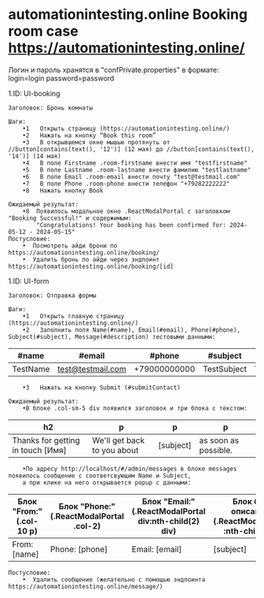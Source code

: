 # automationintesting.online Booking room case https://automationintesting.online/
Логин и пароль хранятся в "confPrivate.properties" в формате:
login=login
password=password


1.ID: UI-booking

    Заголовок: Бронь комнаты

    Шаги:
        •1	 Открыть страницу (https://automationintesting.online/)
        •2	 Нажать на кнопку “Book this room”
        •3	 В открывшемся окне мышью протянуть от //button[contains(text(), '12')] (12 мая) до //button[contains(text(), '14')] (14 мая)
        •4   В поле Firstname .room-firstname внести имя "testfirstname"
        •5   В поле Lastname .room-lastname внести фамилию "testlastname"
        •6   В поле Email .room-email внести почту "test@testmail.com"
        •7   В поле Phone .room-phone внести телефон "+79282222222"
        •8   Нажать кнопку Book

    Ожидаемый результат:
        •8	Появилось модальное окно .ReactModalPortal с заголовком "Booking Successful!" и содержимым:
            "Congratulations! Your booking has been confirmed for: 2024-05-12 - 2024-05-15"
    Постусловие:
        •  Посмотреть айди брони по https://automationintesting.online/booking/
        •  Удалить бронь по айди через эндпоинт https://automationintesting.online/booking/[id]

1.ID: UI-form

    Заголовок: Отправка формы

    Шаги:
        •1	 Открыть главную страницу (https://automationintesting.online/)
        •2	 Заполнить поля Name(#name), Email(#email), Phone(#phone), Subject(#subject), Message(#description) тестовыми данными:
| #name    | #email            | #phone          | #subject    | #description    |
|----------|-------------------|-----------------|-------------|-----------------|
| TestName | test@testmail.com |  +79000000000 | TestSubject | TestDescription |
        •3	 Нажать на кнопку Submit (#submitContact)

    Ожидаемый результат:
        •В блоке .col-sm-5 div появился заголовок и три блока с текстом:
| h2                                | p                 | p  | p           |
|-----------------------------------|-------------------|----|-------------|
| Thanks for getting in touch [Имя] | We'll get back to you about| [subject] | as soon as possible. |
        •По адресу http://localhost/#/admin/messages в блоке messages появилось сообщение с соответсвующим Name и Subject,
        а при клике на него открывается popup с данными:

| Блок "From:"(.col-10 p) | Блок "Phone:"(.ReactModalPortal .col-2) | Блок "Email:"(.ReactModalPortal div:nth-child(2) div) | Блок без описания (.ReactModalPortal :nth-child(3)) | Блок без описания (".ReactModalPortal :nth-child(4)) |
|-----------------------|-----------------------------------------|-------------------------------------------------------|-----------------------------------------------------|------------------------------------------------------|
| From: [name]          | Phone: [phone]                          | Email: [email]                                        | [subject]                                           | [message]                                            |


    Постусловие:
        •  Удалить сообщение (желательно с помощью эндпоинта https://automationintesting.online/message/) 


                